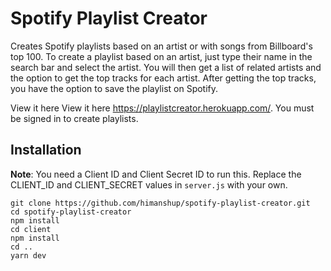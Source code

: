 # Spotify Playlist Creator

Creates Spotify playlists based on an artist or with songs from Billboard's top 100. To create a playlist based on an artist, just type their name in the search bar and select the artist. You will then get a list of related artists and the option to get the top tracks for each artist. After getting the top tracks, you have the option to save the playlist on Spotify.

View it here View it here https://playlistcreator.herokuapp.com/. You must be signed in to create playlists.

## Installation

**Note**: You need a Client ID and Client Secret ID to run this. Replace the CLIENT_ID and CLIENT_SECRET values in `server.js` with your own.

```
git clone https://github.com/himanshup/spotify-playlist-creator.git
cd spotify-playlist-creator
npm install
cd client
npm install
cd ..
yarn dev
```
